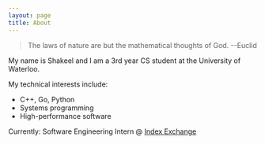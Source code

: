 ```yaml
---
layout: page
title: About
---
```


>The laws of nature are but the mathematical thoughts of God.
>--Euclid

My name is Shakeel and I am a 3rd year CS student at the University of Waterloo.

My technical interests include:
* C++, Go, Python
* Systems programming
* High-performance software

Currently: Software Engineering Intern @ [Index Exchange](http://www.indexexchange.com/)

